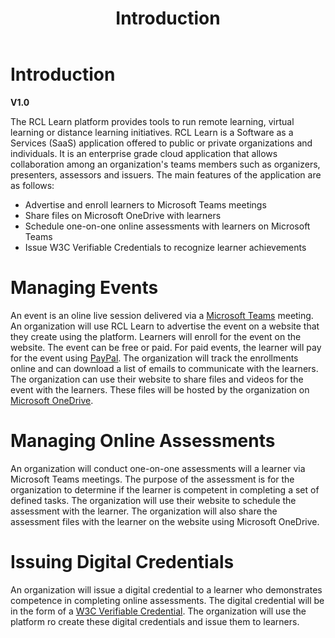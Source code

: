 ﻿---
title: Introduction
description: The RCL Learn platform provides the tools to run your remote learning, virtual learning or distance learning initiatives.
has_children: false
nav_order: 1
---

# Introduction
**V1.0**

The RCL Learn platform provides tools to run remote learning, virtual learning or distance learning initiatives. RCL Learn is a Software as a Services (SaaS) application offered to public or private organizations and individuals. It is an enterprise grade cloud application that allows collaboration among an organization's teams members such as organizers, presenters, assessors and issuers. The main features of the application are as follows:

- Advertise and enroll learners to Microsoft Teams meetings
- Share files on Microsoft OneDrive with learners
- Schedule one-on-one online assessments with learners on Microsoft Teams
- Issue W3C Verifiable Credentials to recognize learner achievements

# Managing Events

An event is an oline live session delivered via a [Microsoft Teams](https://www.microsoft.com/en-us/microsoft-teams) meeting. An organization will use RCL Learn to advertise the event on a website that they create using the platform. Learners will enroll for the event on the website. The event can be free or paid. For paid events, the learner will pay for the event using [PayPal](https://www.paypal.com/us/home). The organization will track the enrollments online and can download a list of emails to communicate with the learners. The organization can use their website to share files and videos for the event with the learners. These files will be hosted by the organization on [Microsoft OneDrive]().

# Managing Online Assessments

An organization will conduct one-on-one assessments will a learner via Microsoft Teams meetings. The purpose of the assessment is for the organization to determine if the learner is competent in completing a set of defined tasks. The organization will use their website to schedule the assessment with the learner. The organization will also share the assessment files with the learner on the website using Microsoft OneDrive.

# Issuing Digital Credentials

An organization will issue a digital credential to a learner who demonstrates competence in completing online assessments. The digital credential will be in the form of a [W3C Verifiable Credential](https://www.w3.org/TR/vc-data-model-2.0/). The organization will use the platform ro create these digital credentials and issue them to learners.

